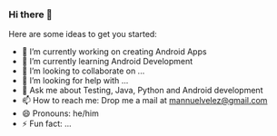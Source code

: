 ### Hi there 👋

Here are some ideas to get you started:

- 🔭 I’m currently working on creating Android Apps
- 🌱 I’m currently learning Android Development
- 👯 I’m looking to collaborate on ...
- 🤔 I’m looking for help with ...
- 💬 Ask me about Testing, Java, Python and Android development 
- 📫 How to reach me: Drop me a mail at mannuelvelez@gmail.com
- 😄 Pronouns: he/him
- ⚡ Fun fact: ...
